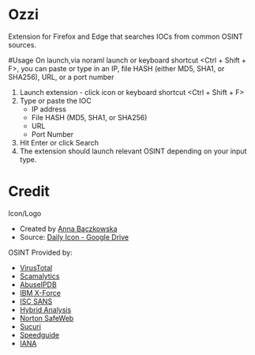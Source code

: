 # Ozzi
Extension for Firefox and Edge that searches IOCs from common OSINT sources.

#Usage
On launch,via noraml launch or keyboard shortcut <Ctrl + Shift + F>, you can paste or type in an IP, file HASH (either MD5, SHA1, or SHA256), URL, or a port number
1. Launch extension - click icon or keyboard shortcut <Ctrl + Shift + F>
2. Type or paste the IOC 
    * IP address
    * File HASH (MD5, SHA1, or SHA256)
    * URL
    * Port Number
3. Hit Enter or click Search
4. The extension should launch relevant OSINT depending on your input type. 


# Credit
Icon/Logo
* Created by <a href="https://www.behance.net/annabaczkowska">Anna Bączkowska</a>
* Source: <a href="https://drive.google.com/drive/folders/1MoqsQjTPRNtln-7-H1mHB8JXkO_Pvuza">Daily Icon - Google Drive</a>

OSINT Provided by:
* <a href="https://www.virustotal.com/">VirusTotal</a>
* <a href="https://scamalytics.com/">Scamalytics</a>
* <a href="https://www.abuseipdb.com/">AbuseIPDB</a>
* <a href="https://exchange.xforce.ibmcloud.com/">IBM X-Force</a>
* <a href="https://isc.sans.edu/">ISC SANS</a>
* <a href="https://www.hybrid-analysis.com/">Hybrid Analysis</a>
* <a href="https://safeweb.norton.com/">Norton SafeWeb</a>
* <a href="https://sitecheck.sucuri.net/">Sucuri</a>
* <a href="https://www.speedguide.net/">Speedguide</a>
* <a href="https://www.iana.org/">IANA</a>
